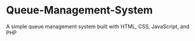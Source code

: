 # Queue-Management-System
A simple queue management system built with HTML, CSS, JavaScript, and PHP

